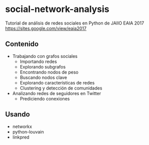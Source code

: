 # social-network-analysis
Tutorial de análisis de redes sociales en Python de JAIIO EAIA 2017 https://sites.google.com/view/eaia2017

## Contenido

* Trabajando con grafos sociales
  * Importando redes
  * Explorando subgrafos
  * Encontrando nodos de peso
  * Buscando nodos clave
  * Explorando características de redes
  * Clustering y detección de comunidades
* Analizando redes de seguidores en Twitter
  * Prediciendo conexiones

## Usando 

* networkx
* python-louvain
* linkpred

